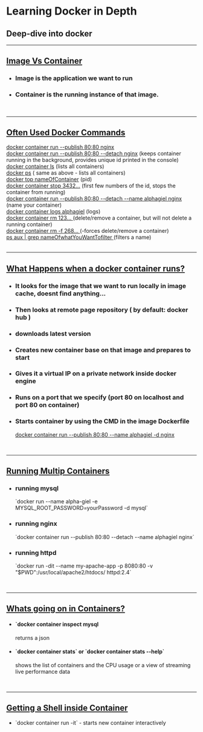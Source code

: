 <h1><b>Learning Docker in Depth</b></h1>
<h2>Deep-dive into docker</h2>

<hr>
<h2><u>Image Vs Container</u></h2>
<ul>
    <li>
        <h3>Image is the application we want to run</h3>
    </li>
    <li>
        <h3>Container is the running instance of that image.</h3>
    </li>
</ul>
<!--  -->
<br>
<hr>
<h2><u>Often Used Docker Commands</u></h2>

<div><u>docker container run --publish 80:80 nginx</u></div>
<div><u>docker container run --publish 80:80 --detach nginx</u> (keeps container running in the background, provides unique id printed in the console)</div>
<div><u>docker container ls</u> (lists all containers)</div>
<div><u>docker ps</u> ( same as above - lists all containers)</div>
<div><u>docker top nameOfContainer</u> (pid)</div>
<div><u>docker container stop 3432...</u> (first few numbers of the id, stops the container from running)</div>
<div><u>docker container run --publish 80:80 --detach --name alphagiel nginx</u> (name your container)</div>
<div><u>docker container logs alphagiel</u> (logs)</div>
<div><u>docker container rm 123... </u> (delete/remove a container, but will not delete a running container)</div>
<div><u>docker container rm -f 268... </u> (-forces delete/remove a container)</div>
<div><u>ps aux | grep nameOfwhatYouWantTofilter </u> (filters a name)</div>
<!--  -->
<br>
<hr>
<h2><u>What Happens when a docker container runs?</u></h2>

<ul>
    <li>
        <h3>It looks for the image that we want to run locally in image cache, doesnt find anything...</h3>
    </li>
    <li>
        <h3>Then looks at remote page repository ( by default: docker hub )</h3>
    </li>
    <li>
        <h3>downloads latest version</h3>
    </li>
    <li>
        <h3>Creates new container base on that image and prepares to start</h3>
    </li>
    <li>
        <h3>Gives it a virtual IP on a private network inside docker engine</h3>
    </li>
    <li>
        <h3>Runs on a port that we specify (port 80 on localhost and port 80 on container)</h3>
    </li>
    <li>
        <h3>Starts container by using the CMD in the image Dockerfile</h3>
        <u>docker container run --publish 80:80 --name alphagiel -d nginx</u>
    </li>
</ul>
<!--  -->
<br>
<hr>
<h2><u>Running Multip Containers</u></h2>

<ul>
    <li>
        <h3>running mysql</h3>
        `docker run --name alpha-giel -e MYSQL_ROOT_PASSWORD=yourPassword -d mysql`
    </li>
    <li>
        <h3>running nginx</h3>
        `docker container run --publish 80:80 --detach --name alphagiel nginx`
    </li>
    <li>
        <h3>running httpd</h3>
        `docker run -dit --name my-apache-app -p 8080:80 -v "$PWD":/usr/local/apache2/htdocs/ httpd:2.4`
    </li>
</ul>
<!--  -->
<br>
<hr>
<h2><u>Whats going on in Containers?</u></h2>

<ul>
    <li>
        <h4>`docker container inspect mysql</h4>
        <div>returns a json</div>     
    </li>
    <li>
        <h4>`docker container stats` or `docker container stats --help`</h4>
        <div>shows the list of containers and the CPU usage or a view of streaming live performance data</div>     
    </li>
</ul>
<!--  -->
<br>
<hr>
<h2><u>Getting a Shell inside Container</u></h2>

<ul>
    <li>
        <div>`docker container run -it` - starts new container interactively</div>     
    </li>
</ul>
